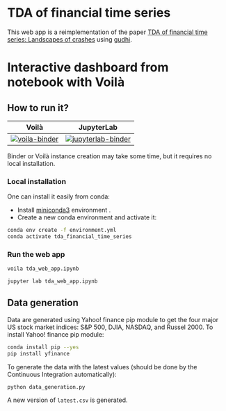 # TDA of financial time series

This web app is a reimplementation of the paper
[TDA of financial time series: Landscapes of crashes](https://arxiv.org/abs/1703.04385)
using [gudhi](https://gudhi.inria.fr).


# Interactive dashboard from notebook with Voilà

## How to run it?

| Voilà | JupyterLab |
| :-----------------------: | :---------------------: |
| [![voila-binder](https://mybinder.org/badge_logo.svg)](https://mybinder.org/v2/gh/GUDHI/tda_financial_time_series_notebook/master?urlpath=voila%2Frender%2Ftda_web_app.ipynb)| [![jupyterlab-binder](https://mybinder.org/badge_logo.svg)](https://mybinder.org/v2/gh/GUDHI/tda_financial_time_series_notebook/master?urlpath=lab%2Ftree%2Ftda_web_app.ipynb) |


Binder or Voilà instance creation may take some time, but it requires no local installation.

### Local installation

One can install it easily from conda:

* Install [miniconda3](https://conda.io/miniconda.html) environment .
* Create a new conda environment and activate it:

```bash
conda env create -f environment.yml
conda activate tda_financial_time_series
```

### Run the web app

```bash
voila tda_web_app.ipynb
```

```bash
jupyter lab tda_web_app.ipynb
```

## Data generation

Data are generated using Yahoo! finance pip module to get the four major US stock market
indices: S&P 500, DJIA, NASDAQ, and Russel 2000. To install Yahoo! finance pip module:

```bash
conda install pip --yes
pip install yfinance
```

To generate the data with the latest values (should be done by the Continuous Integration automatically):

```bash
python data_generation.py
```

A new version of `latest.csv` is generated.
